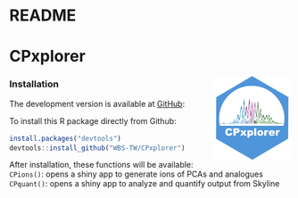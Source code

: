 README
================

<!-- Knit this README.Rmd to generate README.md -->

# CPxplorer

<!-- badges: start -->

<img src="data/CPxplorer_Logo.png" align="right" height="150px" />

<!-- badges: end -->

### Installation

<!-- You can install the released version of CPxplorer from [CRAN](https://CRAN.R-project.org) with: -->
<!-- ``` r -->
<!-- install.packages("CPxplorer") -->
<!-- ``` -->

The development version is available at
[GitHub](github.com/WBS-TW/CPxplorer):

To install this R package directly from Github:

``` r
install.packages("devtools")
devtools::install_github("WBS-TW/CPxplorer")
```

After installation, these functions will be available:  
`CPions()`: opens a shiny app to generate ions of PCAs and analogues  
`CPquant()`: opens a shiny app to analyze and quantify output from
Skyline
